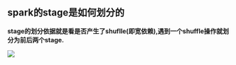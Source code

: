 ## spark的stage是如何划分的

**stage的划分依据就是看是否产生了shuflle(即宽依赖),遇到一个shuffle操作就划分为前后两个stage.**

![](D:\Note\big-data-interview\BigData-Interview\pictures\stageDivide.jpg)

